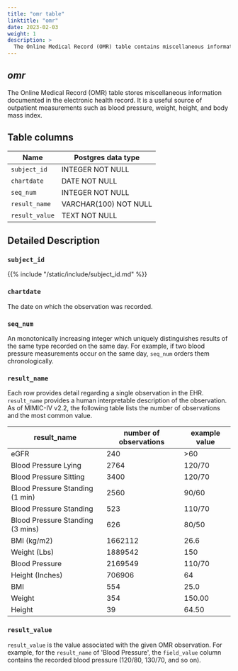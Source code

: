 ```yaml
---
title: "omr table"
linktitle: "omr"
date: 2023-02-03
weight: 1
description: >
  The Online Medical Record (OMR) table contains miscellaneous information from the EHR.
---
```


## *omr*

The Online Medical Record (OMR) table stores miscellaneous information documented in the electronic health record.
It is a useful source of outpatient measurements such as blood pressure, weight, height, and body mass index.

## Table columns

Name | Postgres data type
---- | ----
`subject_id` | INTEGER NOT NULL
`chartdate` | DATE NOT NULL
`seq_num` | INTEGER NOT NULL
`result_name` | VARCHAR(100) NOT NULL
`result_value` | TEXT NOT NULL

## Detailed Description

### `subject_id`

{{% include "/static/include/subject_id.md" %}}

### `chartdate`

The date on which the observation was recorded.

### `seq_num`

An monotonically increasing integer which uniquely distinguishes results of the same type recorded on the same day.
For example, if two blood pressure measurements occur on the same day, `seq_num` orders them chronologically.

### `result_name`

Each row provides detail regarding a single observation in the EHR.  `result_name` provides a human interpretable description of the observation. As of MIMIC-IV v2.2, the following table lists the number of observations and the most common value.

result_name | number of observations | example value
--- | --- | ---
eGFR | 240 | >60
Blood Pressure Lying | 2764 | 120/70
Blood Pressure Sitting | 3400 | 120/70
Blood Pressure Standing (1 min) | 2560 | 90/60
Blood Pressure Standing | 523 | 110/70
Blood Pressure Standing (3 mins) | 626 | 80/50
BMI (kg/m2) | 1662112 | 26.6
Weight (Lbs) | 1889542 | 150
Blood Pressure | 2169549 | 110/70
Height (Inches) | 706906 | 64
BMI | 554 | 25.0
Weight | 354 | 150.00
Height | 39 | 64.50

### `result_value`

`result_value` is the value associated with the given OMR observation. For example, for the `result_name` of 'Blood Pressure', the `field_value` column contains the recorded blood pressure (120/80, 130/70, and so on).

